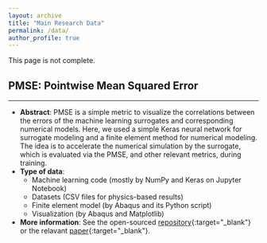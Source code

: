```yaml
---
layout: archive
title: "Main Research Data"
permalink: /data/
author_profile: true
---
```

This page is not complete.

## PMSE: Pointwise Mean Squared Error
-------
  * **Abstract**: PMSE is a simple metric to visualize the correlations between the errors of the machine learning surrogates and corresponding numerical models. Here, we used a simple Keras neural network for surrogate modeling and a finite element method for numerical modeling. The idea is to accelerate the numerical simulation by the surrogate, which is evaluated via the PMSE, and other relevant metrics, during training.
  * **Type of data**:
      * Machine learning code (mostly by NumPy and Keras on Jupyter Notebook)
      * Datasets (CSV files for physics-based results)
      * Finite element model (by Abaqus and its Python script)
      * Visualization (by Abaqus and Matplotlib)
  * **More information**: See the open-sourced [repository](https://github.com/shayansss/pmse){:target="_blank"} or the relavant [paper](...){:target="_blank"}.